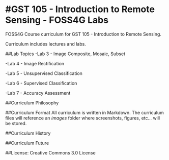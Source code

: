 #GST 105 - Introduction to Remote Sensing - FOSS4G Labs
================
FOSS4G Course curriculum for GST 105 - Introduction to Remote Sensing.  

Curriculum includes lectures and labs.

##Lab Topics
-Lab 3 - Image Composite, Mosaic, Subset

-Lab 4 - Image Rectification

-Lab 5 - Unsupervised Classification

-Lab 6 - Supervised Classification

-Lab 7 - Accuracy Assessment

##Curriculum Philosophy

##Curriculum Format
All curriculum is written in Markdown.  The curriculum files will reference an *images* folder where screenshots, figures, etc... will be stored.

##Curriculum History

##Curriculum Future

##License: Creative Commons 3.0 License

